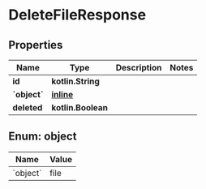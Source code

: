 
# DeleteFileResponse

## Properties
Name | Type | Description | Notes
------------ | ------------- | ------------- | -------------
**id** | **kotlin.String** |  | 
**&#x60;object&#x60;** | [**inline**](#&#x60;Object&#x60;) |  | 
**deleted** | **kotlin.Boolean** |  | 


<a id="`Object`"></a>
## Enum: object
Name | Value
---- | -----
&#x60;object&#x60; | file



